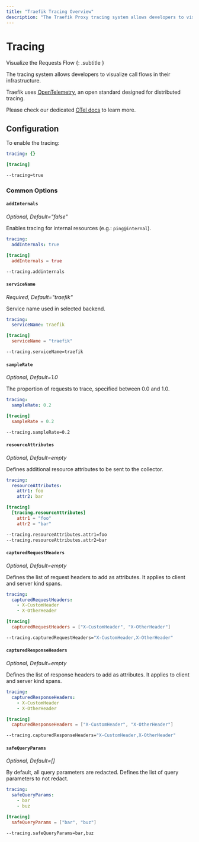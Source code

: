 ```yaml
---
title: "Traefik Tracing Overview"
description: "The Traefik Proxy tracing system allows developers to visualize call flows in their infrastructure. Read the full documentation."
---
```


# Tracing

Visualize the Requests Flow
{: .subtitle }

The tracing system allows developers to visualize call flows in their infrastructure.

Traefik uses [OpenTelemetry](https://opentelemetry.io/ "Link to website of OTel"), an open standard designed for distributed tracing.

Please check our dedicated [OTel docs](./opentelemetry.md) to learn more.

## Configuration

To enable the tracing:

```yaml tab="File (YAML)"
tracing: {}
```

```toml tab="File (TOML)"
[tracing]
```

```bash tab="CLI"
--tracing=true
```

### Common Options

#### `addInternals`

_Optional, Default="false"_

Enables tracing for internal resources (e.g.: `ping@internal`).

```yaml tab="File (YAML)"
tracing:
  addInternals: true
```

```toml tab="File (TOML)"
[tracing]
  addInternals = true
```

```bash tab="CLI"
--tracing.addinternals
```

#### `serviceName`

_Required, Default="traefik"_

Service name used in selected backend.

```yaml tab="File (YAML)"
tracing:
  serviceName: traefik
```

```toml tab="File (TOML)"
[tracing]
  serviceName = "traefik"
```

```bash tab="CLI"
--tracing.serviceName=traefik
```

#### `sampleRate`

_Optional, Default=1.0_

The proportion of requests to trace, specified between 0.0 and 1.0.

```yaml tab="File (YAML)"
tracing:
  sampleRate: 0.2
```

```toml tab="File (TOML)"
[tracing]
  sampleRate = 0.2
```

```bash tab="CLI"
--tracing.sampleRate=0.2
```

#### `resourceAttributes`

_Optional, Default=empty_

Defines additional resource attributes to be sent to the collector.

```yaml tab="File (YAML)"
tracing:
  resourceAttributes:
    attr1: foo
    attr2: bar
```

```toml tab="File (TOML)"
[tracing]
  [tracing.resourceAttributes]
    attr1 = "foo"
    attr2 = "bar"
```

```bash tab="CLI"
--tracing.resourceAttributes.attr1=foo
--tracing.resourceAttributes.attr2=bar
```

#### `capturedRequestHeaders`

_Optional, Default=empty_

Defines the list of request headers to add as attributes.
It applies to client and server kind spans.

```yaml tab="File (YAML)"
tracing:
  capturedRequestHeaders:
    - X-CustomHeader
    - X-OtherHeader
```

```toml tab="File (TOML)"
[tracing]
  capturedRequestHeaders = ["X-CustomHeader", "X-OtherHeader"]
```

```bash tab="CLI"
--tracing.capturedRequestHeaders="X-CustomHeader,X-OtherHeader"
```

#### `capturedResponseHeaders`

_Optional, Default=empty_

Defines the list of response headers to add as attributes.
It applies to client and server kind spans.

```yaml tab="File (YAML)"
tracing:
  capturedResponseHeaders:
    - X-CustomHeader
    - X-OtherHeader
```

```toml tab="File (TOML)"
[tracing]
  capturedResponseHeaders = ["X-CustomHeader", "X-OtherHeader"]
```

```bash tab="CLI"
--tracing.capturedResponseHeaders="X-CustomHeader,X-OtherHeader"
```

#### `safeQueryParams`

_Optional, Default=[]_

By default, all query parameters are redacted.
Defines the list of query parameters to not redact.

```yaml tab="File (YAML)"
tracing:
  safeQueryParams:
    - bar
    - buz
```

```toml tab="File (TOML)"
[tracing]
  safeQueryParams = ["bar", "buz"]
```

```bash tab="CLI"
--tracing.safeQueryParams=bar,buz
```
